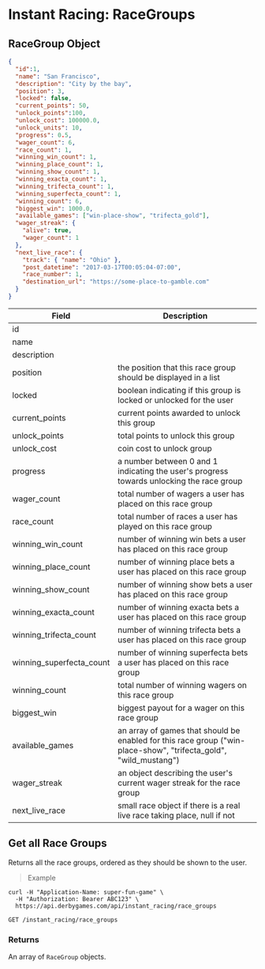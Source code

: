# Instant Racing: RaceGroups

## RaceGroup Object

```json
{
  "id":1,
  "name": "San Francisco",
  "description": "City by the bay",
  "position": 3,
  "locked": false,
  "current_points": 50,
  "unlock_points":100,
  "unlock_cost": 100000.0,
  "unlock_units": 10,
  "progress": 0.5,
  "wager_count": 6,
  "race_count": 1,
  "winning_win_count": 1,
  "winning_place_count": 1,
  "winning_show_count": 1,
  "winning_exacta_count": 1,
  "winning_trifecta_count": 1,
  "winning_superfecta_count": 1,
  "winning_count": 6,
  "biggest_win": 1000.0,
  "available_games": ["win-place-show", "trifecta_gold"],
  "wager_streak": {
    "alive": true,
    "wager_count": 1
  },
  "next_live_race": {
    "track": { "name": "Ohio" },
    "post_datetime": "2017-03-17T00:05:04-07:00",
    "race_number": 1,
    "destination_url": "https://some-place-to-gamble.com"
  }
}
```

Field | Description
----- | -----------
id |
name |
description |
position | the position that this race group should be displayed in a list
locked | boolean indicating if this group is locked or unlocked for the user
current_points | current points awarded to unlock this group
unlock_points | total points to unlock this group
unlock_cost | coin cost to unlock group
progress | a number between 0 and 1 indicating the user's progress towards unlocking the race group
wager_count | total number of wagers a user has placed on this race group
race_count | total number of races a user has played on this race group
winning_win_count | number of winning win bets a user has placed on this race group
winning_place_count | number of winning place bets a user has placed on this race group
winning_show_count | number of winning show bets a user has placed on this race group
winning_exacta_count | number of winning exacta bets a user has placed on this race group
winning_trifecta_count | number of winning trifecta bets a user has placed on this race group
winning_superfecta_count | number of winning superfecta bets a user has placed on this race group
winning_count | total number of winning wagers on this race group
biggest_win | biggest payout for a wager on this race group
available_games | an array of games that should be enabled for this race group ("win-place-show", "trifecta_gold", "wild_mustang")
wager_streak | an object describing the user's current wager streak for the race group
next_live_race | small race object if there is a real live race taking place, null if not

## Get all Race Groups

Returns all the race groups, ordered as they should be shown to the user.

> Example

```curl
curl -H "Application-Name: super-fun-game" \
  -H "Authorization: Bearer ABC123" \
  https://api.derbygames.com/api/instant_racing/race_groups
```

`GET /instant_racing/race_groups`

### Returns

An array of `RaceGroup` objects.
